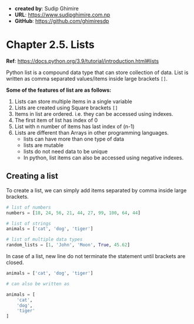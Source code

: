 - **created by**: Sudip Ghimire
- **URL**: https://www.sudipghimire.com.np
- **GitHub**: https://github.com/ghimiresdp

# Chapter 2.5. Lists

**Ref**: https://docs.python.org/3.9/tutorial/introduction.html#lists

Python list is a compound data type that can store collection of data. List is written as comma separated values/items inside large brackets `[]`.

**Some of the features of list are as follows:**
1. Lists can store multiple items in a single variable
2. Lists are created using Square brackets `[]`
3. Items in list are ordered. i.e. they can be accessed using indexes.
4. The first item of list has index of 0
5. List with n number of items has last index of (n-1)
6. Lists are different than Arrays in other programming languages.
    - lists can have more than one type of data
    - lists are mutable
    - lists do not need data to be unique
    - In python, list items can also be accessed using negative indexes.


## Creating a list

To create a list, we can simply add items separated by comma inside large brackets.

```py
# list of numbers
numbers = [18, 24, 56, 21, 44, 27, 99, 100, 64, 44]

# list of strings
animals = ['cat', 'dog', 'tiger']

# list of multiple data types
random_lists = [1, 'John', 'Moon', True, 45.62]
```

In case of a list, new line do not terminate the statement until brackets are closed.

```py
animals = ['cat', 'dog', 'tiger']

# can also be written as

animals = [
    'cat',
    'dog',
    'tiger'
]
```


